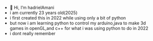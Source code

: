 - 👋 Hi, I’m hadrielAmani
- i am currently 23 years old(2025)
- i first created this in 2022 while using only a bit of python
- but now i am learning python to control my arduino,java to make 3d games in openGL,and c++ for what i was using python to do in 2022
- i dont really remember
